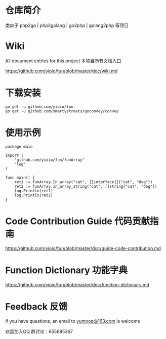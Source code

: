 # 仓库简介 #
类似于 php2go | php2golang | go2php | golang2php 等项目

# Wiki #
All document entries for this project 本项目所有文档入口

https://github.com/yioio/fun/blob/master/doc/wiki.md

# 下载安装 #
    go get -u github.com/yioio/fun
    go get -u github.com/smartystreets/goconvey/convey 

# 使用示例 #

    package main

    import (
        "github.com/yioio/fun/funArray"
        "log"
    )

    func main() {
        ret1 := funArray.In_array("cat", []interface{}{"cat", "dog"})
        ret2 := funArray.In_array_string("cat", []string{"cat", "dog"})
        log.Println(ret1)
        log.Println(ret2) 
    }

# Code Contribution Guide 代码贡献指南 #
https://github.com/yioio/fun/blob/master/doc/guide-code-contribution.md

# Function Dictionary 功能字典 #
https://github.com/yioio/fun/blob/master/doc/function-dictionary.md

# Feedback  反馈 #
If you have questions, an email to yumoop@163.com is welcome

欢迎加入QQ 群讨论：655685367